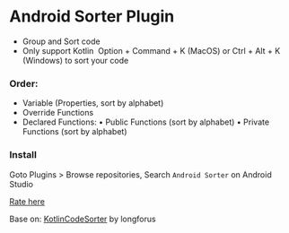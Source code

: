 
# Android Sorter Plugin
- Group and Sort code
- Only support Kotlin
 Option + Command + K (MacOS) or Ctrl + Alt + K (Windows) to sort your code
### Order:
- Variable (Properties, sort by alphabet)
- Override Functions
- Declared Functions:
  • Public Functions (sort by alphabet)
  • Private Functions (sort by alphabet)
  
### Install
Goto Plugins > Browse repositories, Search `Android Sorter` on Android Studio
  
  [Rate here](https://plugins.jetbrains.com/plugin/11410-android-sorter)
  
  Base on: [KotlinCodeSorter](https://github.com/longforus/KotlinCodeSorter) by longforus
